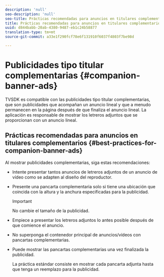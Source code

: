 ```yaml
---
description: 'null'
seo-description: 'null'
seo-title: Prácticas recomendadas para anuncios en titulares complementarios
title: Prácticas recomendadas para anuncios en titulares complementarios
uuid: d844babb-20ab-4380-9487-eb1c24b58877
translation-type: tm+mt
source-git-commit: a33e1f290fcf78e6f131910f6037f4803f7be98d

---
```



# Publicidades tipo titular complementarias {#companion-banner-ads}

TVSDK es compatible con las publicidades tipo titular complementarias, que son publicidades que acompañan un anuncio lineal y que a menudo permanecen en la página después de que finaliza el anuncio lineal. La aplicación es responsable de mostrar los letreros adjuntos que se proporcionan con un anuncio lineal.

## Prácticas recomendadas para anuncios en titulares complementarios {#best-practices-for-companion-banner-ads}

Al mostrar publicidades complementarias, siga estas recomendaciones:

* Intente presentar tantos anuncios de letreros adjuntos de un anuncio de vídeo como se adapten al diseño del reproductor.
* Presente una pancarta complementaria solo si tiene una ubicación que coincida con la altura y la anchura especificadas para la publicidad.

   >[!IMPORTANT]
   >
   >No cambie el tamaño de la publicidad.

* Empiece a presentar los letreros adjuntos lo antes posible después de que comience el anuncio.
* No superponga el contenedor principal de anuncios/vídeos con pancartas complementarias.
* Puede mostrar las pancartas complementarias una vez finalizada la publicidad.

   La práctica estándar consiste en mostrar cada pancarta adjunta hasta que tenga un reemplazo para la publicidad.

